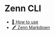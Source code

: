 # Zenn CLI

* [📘 How to use](https://zenn.dev/zenn/articles/zenn-cli-guide)
* [🖋 Zenn Markdown](https://zenn.dev/zenn/articles/markdown-guide)